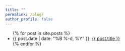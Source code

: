 ```yaml
---
title: ""
permalink: /blog/
author_profile: false
---
```


<ul>
  {% for post in site.posts %}
    <li>
    {{ post.date | date: "%B %-d, %Y" }}:  <a href="{{ post.url }}">{{ post.title }}</a>
    </li>
  {% endfor %}
</ul>

